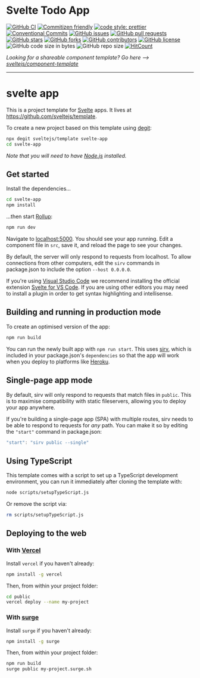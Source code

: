 # Svelte Todo App

[![GitHub CI](https://github.com/esensconsulting/svelte-todo-app/workflows/CI/badge.svg)](https://github.com/esensconsulting/svelte-todo-app/actions?query=workflow%3ACI)
[![Commitizen friendly](https://img.shields.io/badge/commitizen-friendly-brightgreen.svg)](http://commitizen.github.io/cz-cli/)
[![code style: prettier](https://img.shields.io/badge/code_style-prettier-ff69b4.svg)](https://github.com/prettier/prettier)
[![Conventional Commits](https://img.shields.io/badge/Conventional%20Commits-1.0.0-yellow.svg)](https://conventionalcommits.org)
[![GitHub issues](https://img.shields.io/github/issues/esensconsulting/svelte-todo-app)](https://github.com/esensconsulting/svelte-todo-app/issues)
[![GitHub pull requests](https://img.shields.io/github/issues-pr/esensconsulting/svelte-todo-app)](https://github.com/esensconsulting/svelte-todo-app/pulls)
[![GitHub stars](https://img.shields.io/github/stars/esensconsulting/svelte-todo-app)](https://github.com/esensconsulting/svelte-todo-app/stargazers)
[![GitHub forks](https://img.shields.io/github/forks/esensconsulting/svelte-todo-app)](https://github.com/esensconsulting/svelte-todo-app/network)
[![GitHub contributors](https://img.shields.io/github/contributors/esensconsulting/svelte-todo-app)](https://github.com/esensconsulting/svelte-todo-app/graphs/contributors)
[![GitHub license](https://img.shields.io/github/license/esensconsulting/svelte-todo-app)](https://github.com/esensconsulting/svelte-todo-app)
![GitHub code size in bytes](https://img.shields.io/github/languages/code-size/esensconsulting/svelte-todo-app)
![GitHub repo size](https://img.shields.io/github/repo-size/esensconsulting/svelte-todo-app)
[![HitCount](http://hits.dwyl.io/esensconsulting/svelte-todo-app.svg)](http://hits.dwyl.io/esensconsulting/svelte-todo-app)


*Looking for a shareable component template? Go here --> [sveltejs/component-template](https://github.com/sveltejs/component-template)*

---

# svelte app

This is a project template for [Svelte](https://svelte.dev) apps. It lives at https://github.com/sveltejs/template.

To create a new project based on this template using [degit](https://github.com/Rich-Harris/degit):

```bash
npx degit sveltejs/template svelte-app
cd svelte-app
```

*Note that you will need to have [Node.js](https://nodejs.org) installed.*


## Get started

Install the dependencies...

```bash
cd svelte-app
npm install
```

...then start [Rollup](https://rollupjs.org):

```bash
npm run dev
```

Navigate to [localhost:5000](http://localhost:5000). You should see your app running. Edit a component file in `src`, save it, and reload the page to see your changes.

By default, the server will only respond to requests from localhost. To allow connections from other computers, edit the `sirv` commands in package.json to include the option `--host 0.0.0.0`.

If you're using [Visual Studio Code](https://code.visualstudio.com/) we recommend installing the official extension [Svelte for VS Code](https://marketplace.visualstudio.com/items?itemName=svelte.svelte-vscode). If you are using other editors you may need to install a plugin in order to get syntax highlighting and intellisense.

## Building and running in production mode

To create an optimised version of the app:

```bash
npm run build
```

You can run the newly built app with `npm run start`. This uses [sirv](https://github.com/lukeed/sirv), which is included in your package.json's `dependencies` so that the app will work when you deploy to platforms like [Heroku](https://heroku.com).


## Single-page app mode

By default, sirv will only respond to requests that match files in `public`. This is to maximise compatibility with static fileservers, allowing you to deploy your app anywhere.

If you're building a single-page app (SPA) with multiple routes, sirv needs to be able to respond to requests for *any* path. You can make it so by editing the `"start"` command in package.json:

```js
"start": "sirv public --single"
```

## Using TypeScript

This template comes with a script to set up a TypeScript development environment, you can run it immediately after cloning the template with:

```bash
node scripts/setupTypeScript.js
```

Or remove the script via:

```bash
rm scripts/setupTypeScript.js
```

## Deploying to the web

### With [Vercel](https://vercel.com)

Install `vercel` if you haven't already:

```bash
npm install -g vercel
```

Then, from within your project folder:

```bash
cd public
vercel deploy --name my-project
```

### With [surge](https://surge.sh/)

Install `surge` if you haven't already:

```bash
npm install -g surge
```

Then, from within your project folder:

```bash
npm run build
surge public my-project.surge.sh
```
